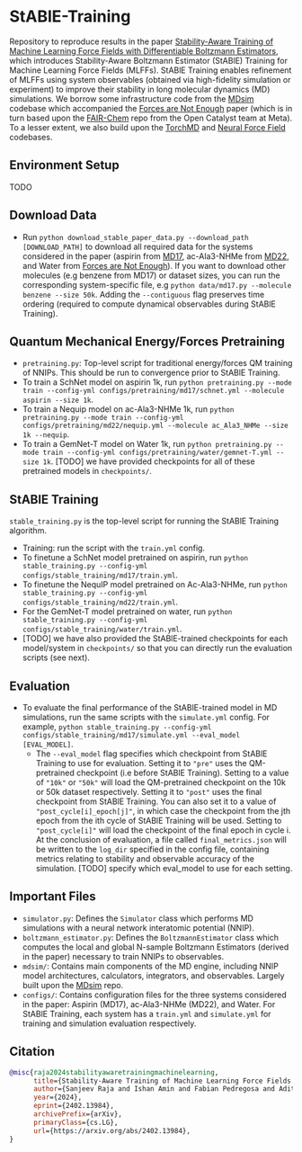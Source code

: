 # StABlE-Training
Repository to reproduce results in the paper [Stability-Aware Training of Machine Learning Force Fields with Differentiable Boltzmann Estimators](https://arxiv.org/abs/2402.13984), which introduces Stability-Aware Boltzmann Estimator (StABlE) Training for Machine Learning Force Fields (MLFFs). StABlE Training enables refinement of MLFFs using system observables (obtained via high-fidelity simulation or experiment) to improve their stability in long molecular dynamics (MD) simulations. We borrow some infrastructure code from the [MDsim](https://github.com/kyonofx/MDsim) codebase which accompanied the [Forces are Not Enough](https://arxiv.org/abs/2210.07237) paper (which is in turn based upon the [FAIR-Chem](https://github.com/FAIR-Chem/fairchem) repo from the Open Catalyst team at Meta). To a lesser extent, we also build upon the [TorchMD](https://github.com/torchmd/mdgrad) and [Neural Force Field](https://github.com/learningmatter-mit/NeuralForceField) codebases. 

## Environment Setup
TODO

## Download Data
- Run ```python download_stable_paper_data.py --download_path [DOWNLOAD_PATH]``` to download all required data for the systems considered in the paper (aspirin from [MD17](http://www.sgdml.org/#datasets), ac-Ala3-NHMe from [MD22](http://www.sgdml.org/#datasets), and Water from [Forces are Not Enough](https://arxiv.org/abs/2210.07237)). If you want to download other molecules (e.g benzene from MD17) or dataset sizes, you can run the corresponding system-specific file, e.g ```python data/md17.py --molecule benzene --size 50k```. Adding the ```--contiguous``` flag preserves time ordering (required to compute dynamical observables during StABlE Training).

## Quantum Mechanical Energy/Forces Pretraining

- ```pretraining.py```: Top-level script for traditional energy/forces QM training of NNIPs. This should be run to convergence prior to StABlE Training. 
- To train a SchNet model on aspirin 1k, run ```python pretraining.py --mode train --config-yml configs/pretraining/md17/schnet.yml --molecule aspirin --size 1k```. 
- To train a Nequip model on ac-Ala3-NHMe 1k, run ```python pretraining.py --mode train --config-yml configs/pretraining/md22/nequip.yml --molecule ac_Ala3_NHMe --size 1k --nequip```. 
- To train a GemNet-T model on Water 1k, run ```python pretraining.py --mode train --config-yml configs/pretraining/water/gemnet-T.yml --size 1k```. [TODO] we have provided checkpoints for all of these pretrained models in ```checkpoints/```.

## StABlE Training
```stable_training.py``` is the top-level script for running the StABlE Training algorithm.

- Training: run the script with the ```train.yml``` config. 
- To finetune a SchNet model pretrained on aspirin, run ```python stable_training.py --config-yml configs/stable_training/md17/train.yml```.
- To finetune the NequIP model pretrained on Ac-Ala3-NHMe, run ```python stable_training.py --config-yml configs/stable_training/md22/train.yml```. 
- For the GemNet-T model pretrained on water, run ```python stable_training.py --config-yml configs/stable_training/water/train.yml```. 
- [TODO] we have also provided the StABlE-trained checkpoints for each model/system in ```checkpoints/``` so that you can directly run the evaluation scripts (see next).

## Evaluation
- To evaluate the final performance of the StABlE-trained model in MD simulations, run the same scripts with the ```simulate.yml``` config. For example, ```python stable_training.py --config-yml configs/stable_training/md17/simulate.yml --eval_model [EVAL_MODEL]```.
  - The ```--eval_model``` flag specifies which checkpoint from StABlE Training to use for evaluation. Setting it to ```"pre"``` uses the QM-pretrained checkpoint (i.e before StABlE Training). Setting to a value of ```"10k"``` or       ```"50k"``` will load the QM-pretrained checkpoint on the 10k or 50k dataset respectively. Setting it to ```"post"``` uses the final checkpoint from StABlE Training. You can also set it to a value of ```"post_cycle[i]_epoch[j]"```, in which case the checkpoint from the jth epoch from the ith cycle of StABlE Training will be used. Setting to ```"post_cycle[i]"``` will load the checkpoint of the final epoch in cycle i. At the conclusion of evaluation, a file called ```final_metrics.json``` will be written to the ```log_dir``` specified in the config file, containing metrics relating to stability and observable accuracy of the simulation. [TODO] specify which eval_model to use for each setting. 

## Important Files
- ```simulator.py```: Defines the ```Simulator``` class which performs MD simulations with a neural network interatomic potential (NNIP).
- ```boltzmann_estimator.py```: Defines the ```BoltzmannEstimator``` class which computes the local and global N-sample Boltzmann Estimators (derived in the paper) necessary to train NNIPs to observables.
- ```mdsim/```: Contains main components of the MD engine, including NNIP model architectures, calculators, integrators, and observables. Largely built upon the [MDsim](https://github.com/kyonofx/MDsim) repo.
- ```configs/```: Contains configuration files for the three systems considered in the paper: Aspirin (MD17), ac-Ala3-NHMe (MD22), and Water. For StABlE Training, each system has a ```train.yml``` and ```simulate.yml``` for training and simulation evaluation respectively.
  
## Citation

```bibtex
@misc{raja2024stabilityawaretrainingmachinelearning,
      title={Stability-Aware Training of Machine Learning Force Fields with Differentiable Boltzmann Estimators}, 
      author={Sanjeev Raja and Ishan Amin and Fabian Pedregosa and Aditi S. Krishnapriyan},
      year={2024},
      eprint={2402.13984},
      archivePrefix={arXiv},
      primaryClass={cs.LG},
      url={https://arxiv.org/abs/2402.13984}, 
}
